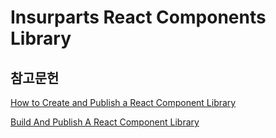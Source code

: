 # Insurparts React Components Library

## 참고문헌

[How to Create and Publish a React Component Library](https://dev.to/alexeagleson/how-to-create-and-publish-a-react-component-library-2oe#publishing-your-library)

[Build And Publish A React Component Library](https://www.youtube.com/watch?v=hf6Z8OZanec)
